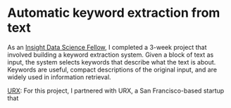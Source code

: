 Automatic keyword extraction from text
=======================================

As an [Insight Data Science Fellow](http://insightdatascience.com/), I completed a 3-week project that involved building a keyword extraction system. Given a block of text as input, the system selects keywords that describe what the text is about. Keywords are useful, compact descriptions of the original input, and are widely used in information retrieval. 

[URX](http://urx.com/): For this project, I partnered with URX, a San Francisco-based startup that 
